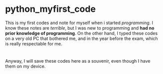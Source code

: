 # python_myfirst_code
This is my first codes and note for myself when i started *programming*.
I know these notes are *terrible*, but I was new to programming and **had no prior knowledge of programming**. 
On the other hand, I typed these codes on a very old PC that bothered me, and in the year before the exam, which is really respectable for me.

#
Anyway, I will save these codes here as a souvenir, even though I have them on my device.

